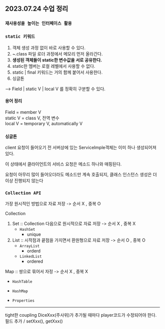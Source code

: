 ## 2023.07.24 수업 정리

### `재사용성을 높이는 인터페이스 활용`

### `static 키워드`

1. 객체 생성 과정 없이 바로 사용할 수 있다.
2. ~.class 파일 로더 과정에서 메모리 먼저 올라간다.
3. <b>생성된 객체들이 static한 변수값을 서로 공유한다.</b>
4. static한 멤버는 로컬 레벨에서 사용할 수 없다.
5. static | final 키워드는 거의 함께 붙어서 사용한다.
6. 싱글톤<br/>

--> Field | static V | local V 를 정확히 구분할 수 있다.

#### 용어 정리

Field = member V<br/>
static V = class V, 전역 변수<br/>
local V = temporary V, automatically V

### `싱글톤`

client 요청이 들어오기 전 서버상에 있는 ServiceImple객체는 이미 하나 생성되어져 있다.

이 상태에서 클라이언트의 서비스 요청은 메소드 하나와 매핑된다.

요청이 아무리 많이 들어오더라도 메소드만 계속 호출되지, 클래스 인스턴스 생성은 더이상 진행되지 않는다

### `Collection API`

가장 원시적인 방법으로 자료 저장 -> 순서 X , 중복 O

Collection

1. Set :: Collection 다음으로 원시적으로 자료 저장 -> 순서 X , 중복 X
   - `HashSet`
     - unique
2. List :: 시작점과 끝점을 가지면서 환원형으로 자료 저장 -> 순서 O , 중복 O
   - `ArrayList`
     - orderd
   - `LinkedList`<br/>
     - ordered

Map :: 쌍으로 묶어서 자정 -> 순서 X , 중복 X

- `HashTable`

- `HashMap`

- `Properties`

---

tight한 coupling
DiceXxx(주사위)가 추가될 때마다 player코드가 수정되어야 한다.<br/>
필드 추가 / setXxx(), getXxx()
